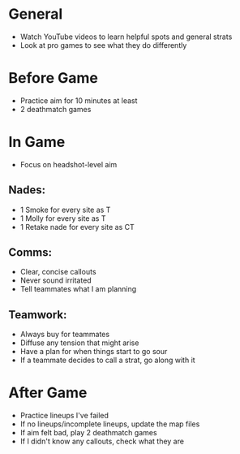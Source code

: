 # General
- Watch YouTube videos to learn helpful spots and general strats
- Look at pro games to see what they do differently
# Before Game
- Practice aim for 10 minutes at least
- 2 deathmatch games
# In Game
- Focus on headshot-level aim
## Nades:
- 1 Smoke for every site as T
- 1 Molly for every site as T
- 1 Retake nade for every site as CT
## Comms:
- Clear, concise callouts
- Never sound irritated
- Tell teammates what I am planning
## Teamwork:
- Always buy for teammates
- Diffuse any tension that might arise
- Have a plan for when things start to go sour
- If a teammate decides to call a strat, go along with it
# After Game
- Practice lineups I've failed
- If no lineups/incomplete lineups, update the map files
- If aim felt bad, play 2 deathmatch games
- If I didn't know any callouts, check what they are